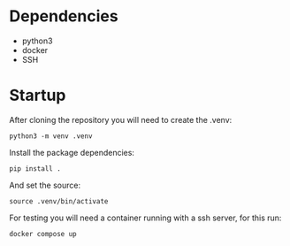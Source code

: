# Dependencies

-   python3
-   docker
-   SSH

# Startup

After cloning the repository you will need to create the .venv:

```shell
python3 -m venv .venv
```

Install the package dependencies:

```shell
pip install .
```

And set the source:

```shell
source .venv/bin/activate
```

For testing you will need a container running with a ssh server, for this run:

```shell
docker compose up
```
